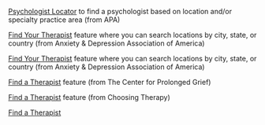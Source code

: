 [Psychologist Locator](https://locator.apa.org/)
to find a psychologist
based on location and/or specialty practice area (from APA)

[Find Your Therapist](https://members.adaa.org/search/custom.asp?id=4685)
feature
where you can search locations by city, state, or country (from Anxiety
& Depression Association of America)

[Find Your Therapist](https://members.adaa.org/search/custom.asp?id=4685)
feature
where you can search locations by city, state, or country (from Anxiety
& Depression Association of America)

[Find a Therapist](https://prolongedgrief.columbia.edu/for-the-public/find-a-therapist/)
feature (from The Center for Prolonged Grief)

[Find a Therapist](https://directory.choosingtherapy.com/directory)
feature (from Choosing Therapy)

[Find a Therapist](https://www.goodtherapy.org/)
